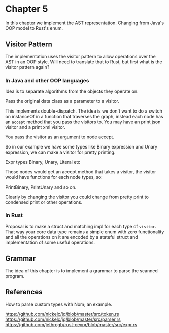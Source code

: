 # Chapter 5
In this chapter we implement the AST representation. Changing from Java's OOP model to Rust's enum.

## Visitor Pattern 
The implementation uses the visitor pattern to allow operations over the AST in an OOP style. Will need to translate that to Rust, but first what is the visitor pattern again?

### In Java and other OOP languages
Idea is to separate algorithms from the objects they operate on.

Pass the original data class as a parameter to a visitor.

This implements double-dispatch. The idea is we don't want to do a switch on instanceOf in a function that traverses the graph, instead each node has an `accept` method that you pass the visitors to. You may have an print json visitor and a print xml visitor. 

You pass the visitor as an argument to node accept. 

So in our example we have some types like Binary expression and Unary expression, we can make a visitor for pretty printing.

Expr types
Binary, Unary, Literal etc

Those nodes would get an accept method that takes a visitor, the visitor would have functions for each node types, so:

PrintBinary, PrintUnary and so on.

Clearly by changing the visitor you could change from pretty print to condensed print or other operations.

### In Rust
Proposal is to make a struct and matching impl for each type of `visitor`. That way your core data type remains a simple enum with zero functionality and all the operations on it are encoded by a stateful struct and implementation of some useful operations.

## Grammar
The idea of this chapter is to implement a grammar to parse the scanned program.

## References
How to parse custom types with Nom; an example.

https://github.com/nickelc/jq/blob/master/src/token.rs
https://github.com/nickelc/jq/blob/master/src/parser.rs
https://github.com/jethrogb/rust-cexpr/blob/master/src/expr.rs
